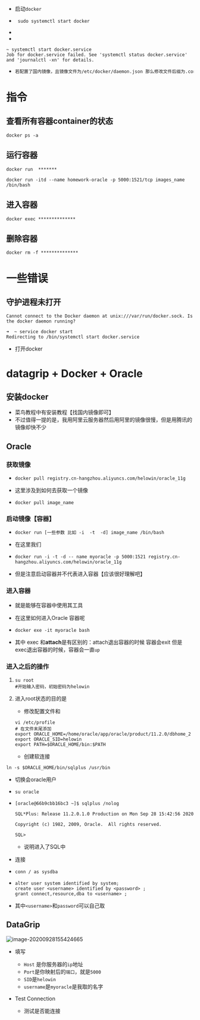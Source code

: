 - 启动`docker `

- ```
   sudo systemctl start docker
  ```



- 













- 

  ```shell
  ~ systemctl start docker.service
  Job for docker.service failed. See 'systemctl status docker.service' and 'journalctl -xn' for details.
  ```

- ```dockerfile
  若配置了国内镜像，且镜像文件为/etc/docker/daemon.json 那么修改文件后缀为.conf
  ```

  



# 指令

## 查看所有容器container的状态

```shell
docker ps -a
```

## 运行容器

```shell
docker run  *******
```

```shell
docker run -itd --name homework-oracle -p 5000:1521/tcp images_name /bin/bash
```



## 进入容器

```shell
docker exec **************
```



## 删除容器

```
docker rm -f **************
```







# 一些错误

## 守护进程未打开

```shell
Cannot connect to the Docker daemon at unix:///var/run/docker.sock. Is the docker daemon running?
```

```shell
➜  ~ service docker start
Redirecting to /bin/systemctl start docker.service
```

- 打开docker





# datagrip + Docker + Oracle

## 安装docker 

- 菜鸟教程中有安装教程【找国内镜像即可】
- 不过值得一提的是，我用阿里云服务器然后用阿里的镜像很慢，但是用腾讯的镜像却快不少

## Oracle



### 获取镜像

- ```shell
  docker pull registry.cn-hangzhou.aliyuncs.com/helowin/oracle_11g
  ```

- 这里涉及到如何去获取一个镜像

- ```shell
  docker pull image_name
  ```

### 启动镜像【容器】

- ```shell'
  docker run [一些参数 比如 -i  -t  -d] image_name /bin/bash
  ```

- 在这里我们

- ```shell
  docker run -i -t -d -- name myoracle -p 5000:1521 registry.cn-hangzhou.aliyuncs.com/helowin/oracle_11g
  ```

- 但是注意启动容器并不代表进入容器【应该很好理解吧】

### 进入容器

- 就是能够在容器中使用其工具

- 在这里如何进入Oracle 容器呢

- ```shell
  docker exe -it myoracle bash
  ```

- 其中 exec 和**attach**是有区别的：attach退出容器的时候 容器会exit 但是exec退出容器的时候，容器会一直`up`

### 进入之后的操作

1. ```shell
   su root
   #开始输入密码，初始密码为helowin
   ```

2. 进入root状态的目的是

   - 修改配置文件和

   ```shell
   vi /etc/profile
   # 在文件末尾添加
   export ORACLE_HOME=/home/oracle/app/oracle/product/11.2.0/dbhome_2
   export ORACLE_SID=helowin
   export PATH=$ORACLE_HOME/bin:$PATH
   ```

   - 创建软连接

```shell
ln -s $ORACLE_HOME/bin/sqlplus /usr/bin
```

- 切换会oracle用户

- ```shell
  su oracle
  ```

- ```shell
  [oracle@66b9cbb16bc3 ~]$ sqlplus /nolog
  
  SQL*Plus: Release 11.2.0.1.0 Production on Mon Sep 28 15:42:56 2020
  
  Copyright (c) 1982, 2009, Oracle.  All rights reserved.
  
  SQL>
  ```

  - 说明进入了SQL中

- 连接

- ```shell
  conn / as sysdba
  ```

- ```shell
  alter user system identified by system;
  create user <username> identified by <password> ;
  grant connect,resource,dba to <username> ;
  ```

- 其中`<username>`和`password`可以自己取

## DataGrip

![image-20200928155424665](https://www.endacsd.cn/images/image-20200928155424665.png)

- 填写
  - `Host` 是你服务器的`ip`地址
  - `Port`是你映射后的`端口`，就是`5000`
  - `SID`是`helowin`
  - `username`是`myoracle`是我取的名字<username>

- Test Connection
  - 测试是否能连接





##  













## 

















